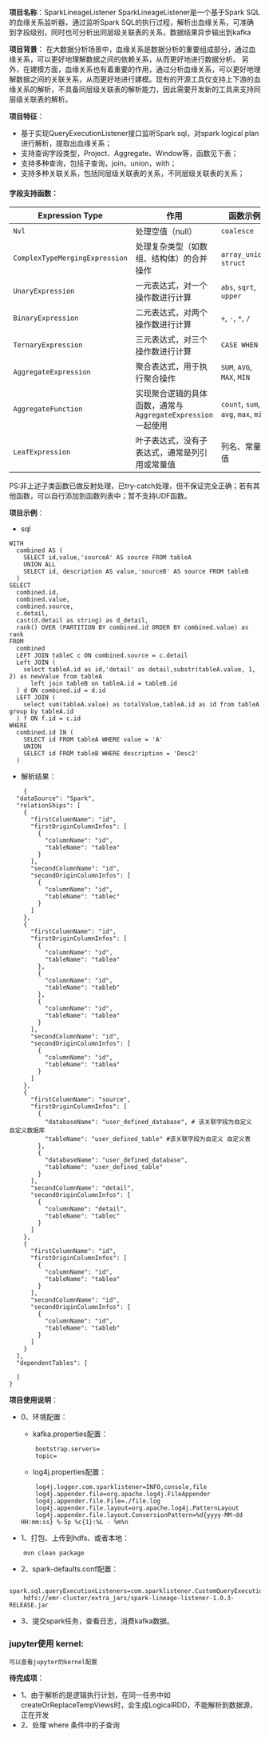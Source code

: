 ###
**项目名称**：SparkLineageListener
SparkLineageListener是一个基于Spark SQL的血缘关系监听器，通过监听Spark SQL的执行过程，解析出血缘关系，可准确到字段级别，同时也可分析出同层级关联表的关系，数据结果异步输出到kafka

**项目背景**：
在大数据分析场景中，血缘关系是数据分析的重要组成部分，通过血缘关系，可以更好地理解数据之间的依赖关系，从而更好地进行数据分析。
另外，在建模方面，血缘关系也有着重要的作用，通过分析血缘关系，可以更好地理解数据之间的关联关系，从而更好地进行建模。现有的开源工具仅支持上下游的血缘关系的解析，不具备同层级关联表的解析能力，因此需要开发新的工具来支持同层级关联表的解析。


**项目特征**：
- 基于实现QueryExecutionListener接口监听Spark sql，对spark logical plan进行解析，提取出血缘关系；
- 支持查询字段类型，Project、Aggregate、Window等，函数见下表；
- 支持多种查询，包括子查询，join，union，with；
- 支持多种关联关系，包括同层级关联表的关系，不同层级关联表的关系；


#### 字段支持函数：
| Expression Type                | 作用                                               | 函数示例                |
|--------------------------------|----------------------------------------------------|------------------------|
| `Nvl`                          | 处理空值（null）                                   | `coalesce`             | 
| `ComplexTypeMergingExpression` | 处理复杂类型（如数组、结构体）的合并操作           | `array_union`, `struct`| 
| `UnaryExpression`              | 一元表达式，对一个操作数进行计算                   | `abs`, `sqrt`, `upper` | 
| `BinaryExpression`             | 二元表达式，对两个操作数进行计算                   | `+`, `-`, `*`, `/`     | 
| `TernaryExpression`            | 三元表达式，对三个操作数进行计算                   | `CASE WHEN`            | 
| `AggregateExpression`          | 聚合表达式，用于执行聚合操作                       | `SUM`, `AVG`, `MAX`, `MIN` |
| `AggregateFunction`            | 实现聚合逻辑的具体函数，通常与`AggregateExpression`一起使用 | `count`, `sum`, `avg`, `max`, `min`    |
| `LeafExpression`               | 叶子表达式，没有子表达式，通常是列引用或常量值     | 列名、常量值          |

PS:非上述子类函数已做反射处理，已try-catch处理，但不保证完全正确；若有其他函数，可以自行添加到函数列表中；暂不支持UDF函数。

**项目示例**：
- sql
```
WITH
  combined AS (
    SELECT id,value,'sourceA' AS source FROM tableA
    UNION ALL
    SELECT id, description AS value,'sourceB' AS source FROM tableB
  )
SELECT
  combined.id,
  combined.value,
  combined.source,
  c.detail,
  cast(d.detail as string) as d_detail,
  rank() OVER (PARTITION BY combined.id ORDER BY combined.value) as rank
FROM
  combined
  LEFT JOIN tableC c ON combined.source = c.detail
  Left JOIN (
    select tableA.id as id,'detail' as detail,substr(tableA.value, 1, 2) as newValue from tableA
      left join tableB on tableA.id = tableB.id
  ) d ON combined.id = d.id
  LEFT JOIN (
    select sum(tableA.value) as totalValue,tableA.id as id from tableA group by tableA.id
  ) f ON f.id = c.id
WHERE
  combined.id IN (
    SELECT id FROM tableA WHERE value = 'A'
    UNION
    SELECT id FROM tableB WHERE description = 'Desc2'
  )
```
- 解析结果：
```
    {
  "dataSource": "Spark",
  "relationShips": [
    {
      "firstColumnName": "id",
      "firstOriginColumnInfos": [
        {
          "columnName": "id",
          "tableName": "tablea"
        }
      ],
      "secondColumnName": "id",
      "secondOriginColumnInfos": [
        {
          "columnName": "id",
          "tableName": "tablec"
        }
      ]
    },
    {
      "firstColumnName": "id",
      "firstOriginColumnInfos": [
        {
          "columnName": "id",
          "tableName": "tablea"
        },
        {
          "columnName": "id",
          "tableName": "tableb"
        },
        {
          "columnName": "id",
          "tableName": "tablea"
        }
      ],
      "secondColumnName": "id",
      "secondOriginColumnInfos": [
        {
          "columnName": "id",
          "tableName": "tablea"
        }
      ]
    },
    {
      "firstColumnName": "source",
      "firstOriginColumnInfos": [
        {
          "databaseName": "user_defined_database", # 该关联字段为自定义 自定义数据库
          "tableName": "user_defined_table" #该关联字段为自定义 自定义表
        },
        {
          "databaseName": "user_defined_database",
          "tableName": "user_defined_table"
        }
      ],
      "secondColumnName": "detail",
      "secondOriginColumnInfos": [
        {
          "columnName": "detail",
          "tableName": "tablec"
        }
      ]
    },
    {
      "firstColumnName": "id",
      "firstOriginColumnInfos": [
        {
          "columnName": "id",
          "tableName": "tablea"
        }
      ],
      "secondColumnName": "id",
      "secondOriginColumnInfos": [
        {
          "columnName": "id",
          "tableName": "tableb"
        }
      ]
    }
  ],
  "dependentTables": [
    
  ]
}
```
**项目使用说明**：
- 0、环境配置：
  -  kafka.properties配置：
    ```
        bootstrap.servers=
        topic=
    ```

  -  log4j.properties配置：
    ```
        log4j.logger.com.sparklistener=INFO,console,file
        log4j.appender.file=org.apache.log4j.FileAppender
        log4j.appender.file.File=./file.log
        log4j.appender.file.layout=org.apache.log4j.PatternLayout
        log4j.appender.file.layout.ConversionPattern=%d{yyyy-MM-dd HH:mm:ss} %-5p %c{1}:%L - %m%n
    ```

- 1、打包、上传到hdfs、或者本地：
```
    mvn clean package
```
- 2、spark-defaults.conf配置：
```
    spark.sql.queryExecutionListeners=com.sparklistener.CustomQueryExecutionListener
    hdfs://emr-cluster/extra_jars/spark-lineage-listener-1.0.3-RELEASE.jar
```
- 3、提交spark任务，查看日志，消费kafka数据。
### jupyter使用 kernel:
    可以查看jupyter的kernel配置

**待完成项**：
- 1、由于解析的是逻辑执行计划，在同一任务中如createOrReplaceTempViews时，会生成LogicalRDD，不能解析到数据源，正在开发
- 2、处理 where 条件中的子查询

